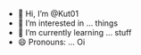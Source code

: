 - 👋 Hi, I’m @Kut01
- 👀 I’m interested in ... things
- 🌱 I’m currently learning ... stuff
- 😄 Pronouns: ... Oi

<!---
Kut01/Kut01 is a ✨ special ✨ repository because its `README.md` (this file) appears on your GitHub profile.
You can click the Preview link to take a look at your changes.
--->
